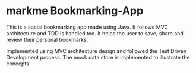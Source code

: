 # markme Bookmarking-App
This is a social bookmarking app made using Java. It follows MVC architecture and TDD is handled too.
It helps the user to save, share and review their personal bookmarks.

Implemented using MVC architecture design and followed the Test Driven Development process. The mock data store is implemented to illustrate the concepts.
